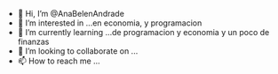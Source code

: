 - 👋 Hi, I’m @AnaBelenAndrade
- 👀 I’m interested in ...en economia, y programacion 
- 🌱 I’m currently learning ...de programacion y economia y un poco de finanzas 
- 💞️ I’m looking to collaborate on ...
- 📫 How to reach me ...

<!---
AnabelenAndrade/AnabelenAndrade is a ✨ special ✨ repository because its `README.md` (this file) appears on your GitHub profile.
You can click the Preview link to take a look at your changes.
--->
